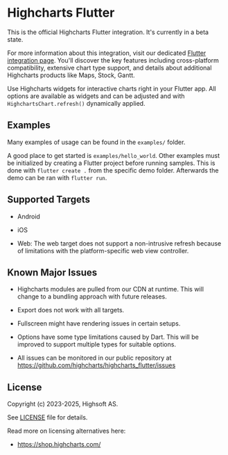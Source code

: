 Highcharts Flutter
==================

This is the official Highcharts Flutter integration. It's currently in a beta
state.

For more information about this integration, visit our dedicated [Flutter integration page](https://www.highcharts.com/integrations/flutter/). You'll discover the key features including cross-platform compatibility, extensive chart type support, and details about additional Highcharts products like Maps, Stock, Gantt.

Use Highcharts widgets for interactive charts right in your Flutter app. All
options are available as widgets and can be adjusted and with
`HighchartsChart.refresh()` dynamically applied.

Examples
--------

Many examples of usage can be found in the `examples/` folder.

A good place to get started is `examples/hello_world`. Other examples must be
initialized by creating a Flutter project before running samples. This is done
with `flutter create .` from the specific demo folder. Afterwards the demo can
be ran with `flutter run`.



Supported Targets
-----------------

* Android

* iOS

* Web: The web target does not support a non-intrusive refresh because of
  limitations with the platform-specific web view controller.



Known Major Issues
------------------

* Highcharts modules are pulled from our CDN at runtime. This will change to a
  bundling approach with future releases.

* Export does not work with all targets.

* Fullscreen might have rendering issues in certain setups.

* Options have some type limitations caused by Dart. This will be improved to
  support multiple types for suitable options.

* All issues can be monitored in our public repository at
  https://github.com/highcharts/highcharts_flutter/issues



License
-------

Copyright (c) 2023-2025, Highsoft AS.

See [LICENSE](./LICENSE) file for details.

Read more on licensing alternatives here:
- https://shop.highcharts.com/
